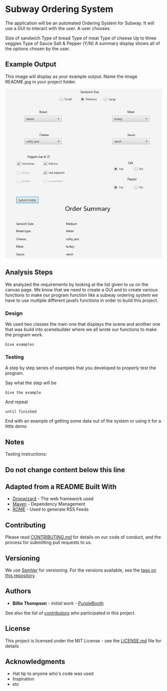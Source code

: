 # Subway Ordering System

The application will be an automated Ordering System for Subway. It will use a GUI to interact with the user. A user chooses:

Size of sandwich
Type of bread
Type of meat
Type of cheese
Up to three veggies
Type of Sauce
Salt & Pepper (Y/N)
A summary display shows all of the options chosen by the user.

## Example Output

This image will display as your example output. Name the image README.jpg in your project folder.

![Sample Output](README.jpg)

## Analysis Steps

We analyzed the requirements by looking at the list given to us on the canvas page. We know that
we need to create a GUI and to create various functions to make our program function like a subway ordering system
we have to use multiple different javafx functions in order to build this project.

### Design

We used two classes the main one that displays the scene and another one that was build into scenebuilder
where we all wrote our functions to make the program work.

```
Give examples
```

### Testing

A step by step series of examples that you developed to properly test the program. 

Say what the step will be

```
Give the example
```

And repeat

```
until finished
```

End with an example of getting some data out of the system or using it for a little demo

## Notes

Testing instructions: 

## Do not change content below this line
## Adapted from a README Built With

* [Dropwizard](http://www.dropwizard.io/1.0.2/docs/) - The web framework used
* [Maven](https://maven.apache.org/) - Dependency Management
* [ROME](https://rometools.github.io/rome/) - Used to generate RSS Feeds

## Contributing

Please read [CONTRIBUTING.md](https://gist.github.com/PurpleBooth/b24679402957c63ec426) for details on our code of conduct, and the process for submitting pull requests to us.

## Versioning

We use [SemVer](http://semver.org/) for versioning. For the versions available, see the [tags on this repository](https://github.com/your/project/tags). 

## Authors

* **Billie Thompson** - *Initial work* - [PurpleBooth](https://github.com/PurpleBooth)

See also the list of [contributors](https://github.com/your/project/contributors) who participated in this project.

## License

This project is licensed under the MIT License - see the [LICENSE.md](LICENSE.md) file for details

## Acknowledgments

* Hat tip to anyone who's code was used
* Inspiration
* etc
